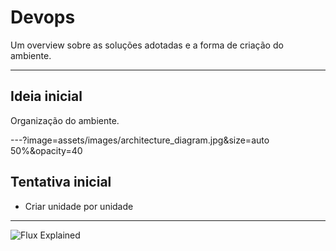 # Devops #

Um overview sobre as soluções adotadas e a forma de criação do ambiente.

---

## Ideia inicial ##

Organização do ambiente.

---?image=assets/images/architecture_diagram.jpg&size=auto 50%&opacity=40

## Tentativa inicial ##

- Criar unidade por unidade

---

![Flux Explained](https://facebook.github.io/flux/img/flux-simple-f8-diagram-explained-1300w.png)
